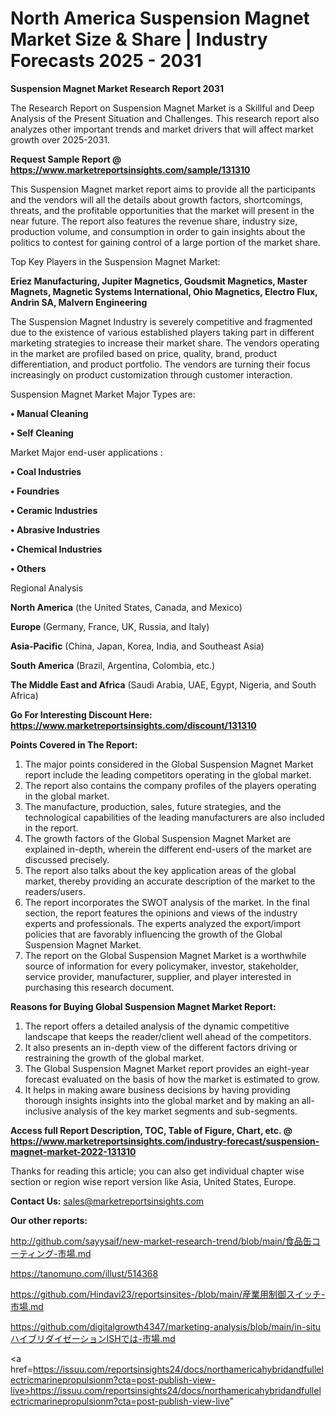 # North America Suspension Magnet Market Size & Share | Industry Forecasts 2025 - 2031

<strong>Suspension Magnet Market Research Report 2031</strong>

The Research Report on Suspension Magnet Market is a Skillful and Deep Analysis of the Present Situation and Challenges. This research report also analyzes other important trends and market drivers that will affect market growth over 2025-2031.

<strong>Request Sample Report @ <a href=https://www.marketreportsinsights.com/sample/131310>https://www.marketreportsinsights.com/sample/131310</a></strong>

This Suspension Magnet market report aims to provide all the participants and the vendors will all the details about growth factors, shortcomings, threats, and the profitable opportunities that the market will present in the near future. The report also features the revenue share, industry size, production volume, and consumption in order to gain insights about the politics to contest for gaining control of a large portion of the market share.

Top Key Players in the Suspension Magnet Market:

<strong>Eriez Manufacturing, Jupiter Magnetics, Goudsmit Magnetics, Master Magnets, Magnetic Systems International, Ohio Magnetics, Electro Flux, Andrin SA, Malvern Engineering</strong>

The Suspension Magnet Industry is severely competitive and fragmented due to the existence of various established players taking part in different marketing strategies to increase their market share. The vendors operating in the market are profiled based on price, quality, brand, product differentiation, and product portfolio. The vendors are turning their focus increasingly on product customization through customer interaction.

Suspension Magnet Market Major Types are:

<strong>• Manual Cleaning

• Self Cleaning</strong>

Market Major end-user applications :

<strong>• Coal Industries

• Foundries

• Ceramic Industries

• Abrasive Industries

• Chemical Industries

• Others</strong>

Regional Analysis

</u><strong><b>North America</b></strong> (the United States, Canada, and Mexico)

<strong><b>Europe </b></strong>(Germany, France, UK, Russia, and Italy)

<strong><b>Asia-Pacific</b></strong> (China, Japan, Korea, India, and Southeast Asia)

<strong><b>South America</b></strong> (Brazil, Argentina, Colombia, etc.)

<strong><b>The Middle East and Africa</b></strong> (Saudi Arabia, UAE, Egypt, Nigeria, and South Africa)

<strong>Go For Interesting Discount Here: <a href=https://www.marketreportsinsights.com/discount/131310>https://www.marketreportsinsights.com/discount/131310</a></strong>

<strong>Points Covered in The Report:</strong>
<ol>
  <li>The major points considered in the Global Suspension Magnet Market report include the leading competitors operating in the global market.</li>
  <li>The report also contains the company profiles of the players operating in the global market.</li>
  <li>The manufacture, production, sales, future strategies, and the technological capabilities of the leading manufacturers are also included in the report.</li>
  <li>The growth factors of the Global Suspension Magnet Market are explained in-depth, wherein the different end-users of the market are discussed precisely.</li>
  <li>The report also talks about the key application areas of the global market, thereby providing an accurate description of the market to the readers/users.</li>
  <li>The report incorporates the SWOT analysis of the market. In the final section, the report features the opinions and views of the industry experts and professionals. The experts analyzed the export/import policies that are favorably influencing the growth of the Global Suspension Magnet Market.</li>
  <li>The report on the Global Suspension Magnet Market is a worthwhile source of information for every policymaker, investor, stakeholder, service provider, manufacturer, supplier, and player interested in purchasing this research document.</li>
</ol>
<strong>Reasons for Buying Global Suspension Magnet Market Report:</strong>

<ol>
  <li>The report offers a detailed analysis of the dynamic competitive landscape that keeps the reader/client well ahead of the competitors.</li>
  <li>It also presents an in-depth view of the different factors driving or restraining the growth of the global market.</li>
  <li>The Global Suspension Magnet Market report provides an eight-year forecast evaluated on the basis of how the market is estimated to grow.</li>
  <li>It helps in making aware business decisions by having providing thorough insights insights into the global market and by making an all-inclusive analysis of the key market segments and sub-segments.</li>
</ol>
<strong>Access full Report Description, TOC, Table of Figure, Chart, etc. @ <a href=https://www.marketreportsinsights.com/industry-forecast/suspension-magnet-market-2022-131310>https://www.marketreportsinsights.com/industry-forecast/suspension-magnet-market-2022-131310</a></strong>


Thanks for reading this article; you can also get individual chapter wise section or region wise report version like Asia, United States, Europe.

<strong>Contact Us:</strong>
sales@marketreportsinsights.com

<strong>Our other reports:</strong>

<a href=http://github.com/sayysaif/new-market-research-trend/blob/main/食品缶コーティング-市場.md>http://github.com/sayysaif/new-market-research-trend/blob/main/食品缶コーティング-市場.md</a>

<a href=https://tanomuno.com/illust/514368>https://tanomuno.com/illust/514368</a>

<a href=https://github.com/Hindavi23/reportsinsites-/blob/main/産業用制御スイッチ-市場.md>https://github.com/Hindavi23/reportsinsites-/blob/main/産業用制御スイッチ-市場.md</a>

<a href=https://github.com/digitalgrowth4347/marketing-analysis/blob/main/in-situハイブリダイゼーションISHでは-市場.md>https://github.com/digitalgrowth4347/marketing-analysis/blob/main/in-situハイブリダイゼーションISHでは-市場.md</a>

<a href=https://issuu.com/reportsinsights24/docs/northamericahybridandfullelectricmarinepropulsionm?cta=post-publish-view-live>https://issuu.com/reportsinsights24/docs/northamericahybridandfullelectricmarinepropulsionm?cta=post-publish-view-live</a>"
